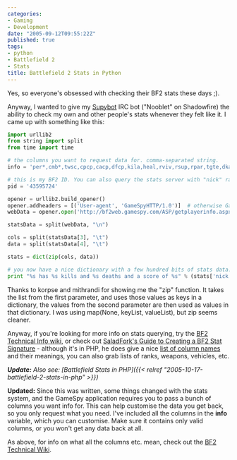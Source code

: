 ```yaml
---
categories:
- Gaming
- Development
date: "2005-09-12T09:55:22Z"
published: true
tags:
- python
- Battlefield 2
- Stats
title: Battlefield 2 Stats in Python
---
```


Yes, so everyone's obsessed with checking their BF2 stats these days ;).

Anyway, I wanted to give my [Supybot](http://www.supybot.net) IRC bot
("Nooblet" on Shadowfire) the ability to check my own and other people's
stats whenever they felt like it. I came up with something like this:

```python
import urllib2
from string import split
from time import time

# the columns you want to request data for. comma-separated string.
info = 'per*,cmb*,twsc,cpcp,cacp,dfcp,kila,heal,rviv,rsup,rpar,tgte,dkas,dsab,cdsc,rank,cmsc,kick,kill,deth,suic,ospm,klpm,klpr,dtpr,bksk,wdsk,bbrs,tcdr,ban,dtpm,lbtl,osaa,vrk,tsql,tsqm,tlwf,mvks,vmks,mvn*,vmr*,fkit,fmap,fveh,fwea,wtm-,wkl-,wdt-,wac-,wkd-,vtm-,vkl-,vdt-,vkd-,vkr-,atm-,awn-,alo-,abr-,ktm-,kkl-,kdt-,kkd-'

# this is my BF2 ID. You can also query the stats server with "nick" rather than "pid", but I've had problems with some characters
pid = '43595724'

opener = urllib2.build_opener()
opener.addheaders = [('User-agent', 'GameSpyHTTP/1.0')]  # otherwise GameSpy's servers will block your request
webData = opener.open('http://bf2web.gamespy.com/ASP/getplayerinfo.aspx?pid=%s&info=%s&nocache=%s'%(pid,info,round(time()))).read()

statsData = split(webData, "\n")

cols = split(statsData[3], "\t")
data = split(statsData[4], "\t")

stats = dict(zip(cols, data))

# you now have a nice dictionary with a few hundred bits of stats data.
print "%s has %s kills and %s deaths and a score of %s" % (stats['nick'],stats['kill'],stats['deth'],stats['scor'])
```

Thanks to korpse and mithrandi for showing me the "zip" function. It
takes the list from the first parameter, and uses those values as keys
in a dictionary, the values from the second parameter are then used as
values in that dictionary. I was using map(None, keyList, valueList),
but zip seems cleaner.

Anyway, if you're looking for more info on stats querying, try the [BF2
Technical Info
wiki](http://bf2.fun-o-matic.org/index.php?title=BF2_Statistics), or
check out [SaladFork's Guide to Creating a BF2 Stat
Signature](http://www.totalbf2.com/forums/showthread.php?t=17936) -
although it's in PHP, he does give a nice [list of column
names](http://www.totalbf2.com/forums/showthread.php?t=17936#3.3) and
their meanings, you can also grab lists of ranks, weapons, vehicles,
etc.

***Update:** Also see: [Battlefield Stats in
PHP]({{< relref "2005-10-17-battlefield-2-stats-in-php" >}})*

**Updated:** Since this was written, some things changed with the stats
system, and the GameSpy application requires you to pass a bunch of
columns you want info for. This can help customise the data you get
back, so you only request what you need. I've included all the columns
in the **info** variable, which you can customise. Make sure it contains
only valid columns, or you won't get any data back at all.

As above, for info on what all the columns etc. mean, check out the [BF2
Technical Wiki](http://bf2.fun-o-matic.org/index.php/BF2Stats).
